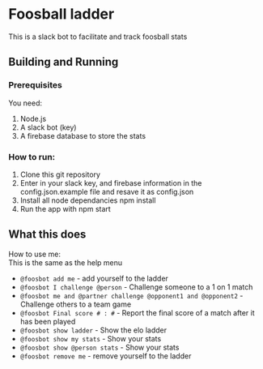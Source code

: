 # Foosball ladder

This is a slack bot to facilitate and track foosball stats

## Building and Running

### Prerequisites

You need:

1. Node.js
2. A slack bot (key)
3. A firebase database to store the stats

### How to run: 

1. Clone this git repository
2. Enter in your slack key, and firebase information in the config.json.example file and resave it as config.json
3. Install all node dependancies npm install
4. Run the app with npm start

## What this does 
How to use me:  
This is the same as the help menu

* `@foosbot add me` - add yourself to the ladder
* `@foosbot I challenge @person` - Challenge someone to a 1 on 1 match
* `@foosbot me and @partner challenge @opponent1 and @opponent2` - Challenge others to a team game
* `@foosbot Final score # : #` - Report the final score of a match after it has been played
* `@foosbot show ladder` - Show the elo ladder
* `@foosbot show my stats` - Show your stats
* `@foosbot show @person stats` - Show your stats
* `@foosbot remove me` - remove yourself to the ladder